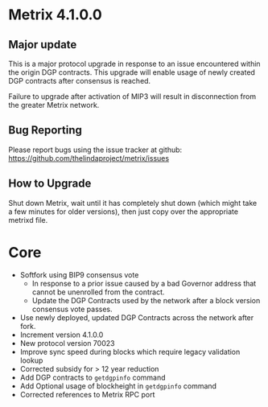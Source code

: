 # Metrix 4.1.0.0

## Major update

This is a major protocol upgrade in response to an issue encountered within the origin DGP contracts.
This upgrade will enable usage of newly created DGP contracts after consensus is reached.

Failure to upgrade after activation of MIP3 will result in disconnection from the greater Metrix network.

## Bug Reporting

Please report bugs using the issue tracker at github: https://github.com/thelindaproject/metrix/issues

## How to Upgrade
Shut down Metrix, wait until it has completely shut down (which might take a few minutes
for older versions), then just copy over the appropriate metrixd file.

# Core

- Softfork using BIP9 consensus vote
  - In response to a prior issue caused by a bad Governor address that cannot be unenrolled from the contract. 
  - Update the DGP Contracts used by the network after a block version consensus vote passes.
- Use newly deployed, updated DGP Contracts across the network after fork.
- Increment version 4.1.0.0
- New protocol version 70023
- Improve sync speed during blocks which require legacy validation lookup
- Corrected subsidy for > 12 year reduction
- Add DGP contracts to `getdgpinfo` command
- Add Optional usage of blockheight in `getdgpinfo` command
- Corrected references to Metrix RPC port
